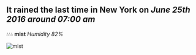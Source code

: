 ## It rained the last time in New York on *June 25th 2016 around 07:00 am*
💧💧💧  **mist** *Humidity 82%*

![mist](http://openweathermap.org/img/w/50d.png)
